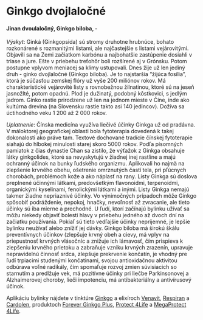Ginkgo dvojlaločné
==================

#### Jinan dvoulaločný, Ginkgo biloba, -

*Výskyt*: Ginká (Ginkgopsida) sú stromy druhotne hrubnúce, bohato rozkonárené s
rozmanitými listami, ale najčastejšie s listami vejárovitými. Objavili sa na
Zemi začiatkom karbónu a najbohatšie zastúpenie dosiahli v triase a jure. Ešte v
priebehu treťohôr boli rozšírené aj v Grónsku. Potom postupne vplyvom meniacej
sa klímy ustupovali. Dnes žije už len jediný druh - ginko dvojlaločné (Ginkgo
biloba). Je to najstaršia “žijúca fosília”, ktorá je súčasťou zemskej flóry už
vyše 200 miliónov rokov. Má charakteristické vejárovité listy s rovnobežnou
žilnatinou, ktoré sú na jeseň jasnožlté, potom opadnú. Plod je dužinatý, podobný
kôstkovici, s jedlým jadrom. Ginko rastie prirodzene už len na jednom mieste v
Číne, inde ako kultúrna drevina (na Slovensku rastie takto asi 140 jedincov).
Dožíva sa úctihodného veku 1 200 až 2 000 rokov.

*Uplatnenie*: Čínska medicína využíva liečivé účinky Ginkga už od pradávna. V
máloktorej geografickej oblasti bola fytoterapia dovedená k takej dokonalosti
ako práve tam. Textové dochované tradície čínskej fytoterapie siahajú do hlbokej
minulosti starej skoro 5000 rokov. Podľa písomných pamiatok z čias dynastie Chan
sa zistilo, že výťažok z Ginkga obsahuje látky ginkgolides, ktoré sa nevyskytujú
v žiadnej inej rastline a majú ochranný účinok na bunky ľudského organizmu.
Aplikovali ho najmä na zlepšenie krvného obehu, ošetrenie omrznutých častí tela,
pri pľúcnych chorobách, problémoch kože a ako náplasť na rany. Listy Ginkga sú
doslova preplnené účinnými látkami, predovšetkým flavonoidmi, terpenoidmi,
organickými kyselinami, fenolickými látkami a inými. Listy Ginkga nemajú takmer
žiadne nepriaznivé účinky. Vo výnimočných prípadoch môže Ginkgo spôsobiť
podráždenie, nepokoj, hnačky, nevoľnosť až zvracanie, ale tieto účinky sú iba
mierne a prechodné. U ľudí, ktorí začínajú bylinku užívať sa môžu niekedy
objaviť bolesti hlavy v priebehu jedného až dvoch dní na začiatku používania.
Pokiaľ sú tieto vedľajšie účinky nepríjemné, je lepšie bylinku neužívať alebo
znížiť jej dávky. Ginkgo biloba má širokú škálu preventívnych účinkov (zlepšuje
krvný obeh a cievy, má vplyv na priepustnosť krvných vlásočníc a znižuje ich
lámavosť, čím prispieva k zlepšeniu krvného prietoku a zabraňuje vzniku krvných
zrazenín, upravuje nepravidelnú činnosť srdca, zlepšuje prekrvenie končatín, je
vhodný pre ľudí trpiacimi studenými končatinami, svojou antioxidačnou aktivitou
odbúrava voľné radikály, čím spomaľuje rozvoj zmien súvisiacich so starnutím a
predlžuje vek, má pozitívne účinky pri liečbe Parkinsonovej a Alzhaimerovej
choroby, lieči impotenciu, má antibakteriálny a antivírusový účinok.

Aplikáciu bylinky nájdete v tinktúre [Ginkgo](/tinktury-jednobylinkove/ginkgo) a
elixíroch [Venavit](/elixiry/venavit-elixir),
[Respiran](/elixiry/respiran-elixir) a [Cardolen](/elixiry/cardolen-elixir),
produktoch [Forever Ginkgo Plus](/sip/p/forever-ginkgo-plus/),
[Protect 4Life](/sip/p/protect-4life/) a [MegaProtect
4Life](/sip/p/megaprotect-4life/).

